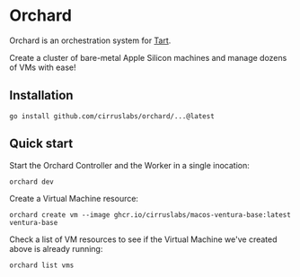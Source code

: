 # Orchard

Orchard is an orchestration system for [Tart](https://github.com/cirruslabs/tart).

Create a cluster of bare-metal Apple Silicon machines and manage dozens of VMs with ease!

## Installation

```
go install github.com/cirruslabs/orchard/...@latest
```

## Quick start

Start the Orchard Controller and the Worker in a single inocation:

```shell
orchard dev
```

Create a Virtual Machine resource:

```shell
orchard create vm --image ghcr.io/cirruslabs/macos-ventura-base:latest ventura-base
```

Check a list of VM resources to see if the Virtual Machine we've created above is already running: 

```
orchard list vms
```

